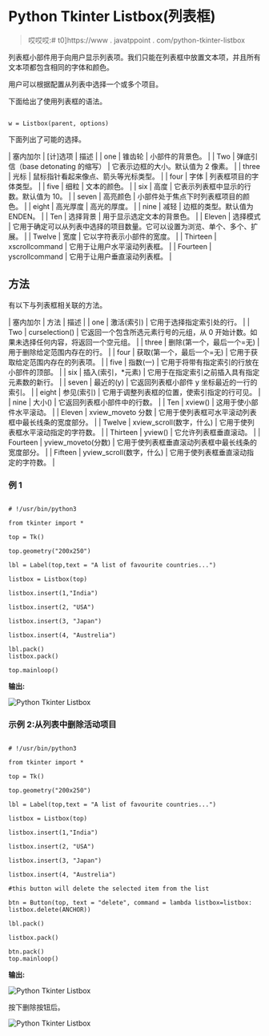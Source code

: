 # Python Tkinter Listbox(列表框)

> 哎哎哎:# t0]https://www . javatppoint . com/python-tkinter-listbox

列表框小部件用于向用户显示列表项。我们只能在列表框中放置文本项，并且所有文本项都包含相同的字体和颜色。

用户可以根据配置从列表中选择一个或多个项目。

下面给出了使用列表框的语法。

```

w = Listbox(parent, options) 

```

下面列出了可能的选择。

| 塞内加尔 | [计]选项 | 描述 |
| one | 锥齿轮 | 小部件的背景色。 |
| Two | 弹底引信（base detonating 的缩写） | 它表示边框的大小。默认值为 2 像素。 |
| three | 光标 | 鼠标指针看起来像点、箭头等光标类型。 |
| four | 字体 | 列表框项目的字体类型。 |
| five | 细粒 | 文本的颜色。 |
| six | 高度 | 它表示列表框中显示的行数。默认值为 10。 |
| seven | 高亮颜色 | 小部件处于焦点下时列表框项目的颜色。 |
| eight | 高光厚度 | 高光的厚度。 |
| nine | 减轻 | 边框的类型。默认值为 ENDEN。 |
| Ten | 选择背景 | 用于显示选定文本的背景色。 |
| Eleven | 选择模式 | 它用于确定可以从列表中选择的项目数量。它可以设置为浏览、单个、多个、扩展。 |
| Twelve | 宽度 | 它以字符表示小部件的宽度。 |
| Thirteen | xscrollcommand | 它用于让用户水平滚动列表框。 |
| Fourteen | yscrollcommand | 它用于让用户垂直滚动列表框。 |

## 方法

有以下与列表框相关联的方法。

| 塞内加尔 | 方法 | 描述 |
| one | 激活(索引) | 它用于选择指定索引处的行。 |
| Two | curselection() | 它返回一个包含所选元素行号的元组，从 0 开始计数。如果未选择任何内容，将返回一个空元组。 |
| three | 删除(第一个，最后一个=无) | 用于删除给定范围内存在的行。 |
| four | 获取(第一个，最后一个=无) | 它用于获取给定范围内存在的列表项。 |
| five | 指数(一) | 它用于将带有指定索引的行放在小部件的顶部。 |
| six | 插入(索引，&midast;元素) | 它用于在指定索引之前插入具有指定元素数的新行。 |
| seven | 最近的(y) | 它返回列表框小部件 y 坐标最近的一行的索引。 |
| eight | 参见(索引) | 它用于调整列表框的位置，使索引指定的行可见。 |
| nine | 大小() | 它返回列表框小部件中的行数。 |
| Ten | xview() | 这用于使小部件水平滚动。 |
| Eleven | xview_moveto 分数 | 它用于使列表框可水平滚动列表框中最长线条的宽度部分。 |
| Twelve | xview_scroll(数字，什么) | 它用于使列表框水平滚动指定的字符数。 |
| Thirteen | yview() | 它允许列表框垂直滚动。 |
| Fourteen | yview_moveto(分数) | 它用于使列表框垂直滚动列表框中最长线条的宽度部分。 |
| Fifteen | yview_scroll(数字，什么) | 它用于使列表框垂直滚动指定的字符数。 |

### 例 1

```

# !/usr/bin/python3

from tkinter import *

top = Tk()

top.geometry("200x250")

lbl = Label(top,text = "A list of favourite countries...")

listbox = Listbox(top)

listbox.insert(1,"India")

listbox.insert(2, "USA")

listbox.insert(3, "Japan")

listbox.insert(4, "Austrelia")

lbl.pack()
listbox.pack()

top.mainloop()

```

**输出:**

![Python Tkinter Listbox](img/4a643633cf73397a86ade376587f0699.png)

### 示例 2:从列表中删除活动项目

```

# !/usr/bin/python3

from tkinter import *

top = Tk()

top.geometry("200x250")

lbl = Label(top,text = "A list of favourite countries...")

listbox = Listbox(top)

listbox.insert(1,"India")

listbox.insert(2, "USA")

listbox.insert(3, "Japan")

listbox.insert(4, "Austrelia")

#this button will delete the selected item from the list 

btn = Button(top, text = "delete", command = lambda listbox=listbox: listbox.delete(ANCHOR))

lbl.pack()

listbox.pack()

btn.pack()
top.mainloop()

```

**输出:**

![Python Tkinter Listbox](img/c8d1cb65d527bee9f845cb6527b895cd.png)

按下删除按钮后。

![Python Tkinter Listbox](img/fc71c35c8e251690c175ee441cd09807.png)